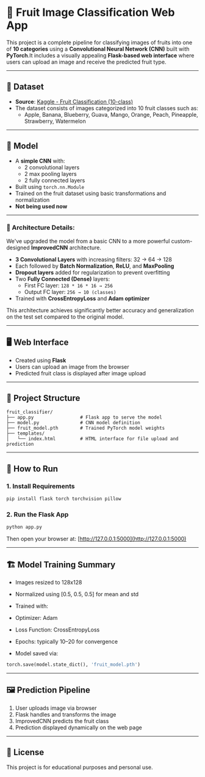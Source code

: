 
# 🍓 Fruit Image Classification Web App

This project is a complete pipeline for classifying images of fruits into one of **10 categories** using a **Convolutional Neural Network (CNN)** built with **PyTorch**.It includes a visually appealing **Flask-based web interface** where users can upload an image and receive the predicted fruit type.

---

## 📁 Dataset

- **Source**: [Kaggle - Fruit Classification (10-class)](https://www.kaggle.com/datasets/karimabdulnabi/fruit-classification10-class)
- The dataset consists of images categorized into 10 fruit classes such as:
  - Apple, Banana, Blueberry, Guava, Mango, Orange, Peach, Pineapple, Strawberry, Watermelon

---

## 🧠 Model

- A **simple CNN** with:
  - 2 convolutional layers
  - 2 max pooling layers
  - 2 fully connected layers
- Built using `torch.nn.Module`
- Trained on the fruit dataset using basic transformations and normalization
- **Not being used now**

---

### 🔧 Architecture Details:

We've upgraded the model from a basic CNN to a more powerful custom-designed **ImprovedCNN** architecture.

- **3 Convolutional Layers** with increasing filters: 32 → 64 → 128
- Each followed by **Batch Normalization**, **ReLU**, and **MaxPooling**
- **Dropout layers** added for regularization to prevent overfitting
- Two **Fully Connected (Dense)** layers:
  - First FC layer: `128 * 16 * 16 → 256`
  - Output FC layer: `256 → 10 (classes)`
- Trained with **CrossEntropyLoss** and **Adam optimizer**

This architecture achieves significantly better accuracy and generalization on the test set compared to the original model.

---

## 🖥️ Web Interface

- Created using **Flask**
- Users can upload an image from the browser
- Predicted fruit class is displayed after image upload

---

## 📂 Project Structure

```
fruit_classifier/
├── app.py                 # Flask app to serve the model
├── model.py               # CNN model definition
├── fruit_model.pth        # Trained PyTorch model weights
├── templates/
│   └── index.html         # HTML interface for file upload and prediction
```

---

## 🚀 How to Run

### 1. Install Requirements

```bash
pip install flask torch torchvision pillow
```

### 2. Run the Flask App

```bash
python app.py
```

Then open your browser at: [http://127.0.0.1:5000](http://127.0.0.1:5000)

---

## 🏗️ Model Training Summary

- Images resized to 128x128
- Normalized using [0.5, 0.5, 0.5] for mean and std
- Trained with:
- Optimizer: Adam
- Loss Function: CrossEntropyLoss
- Epochs: typically 10–20 for convergence

- Model saved via:

```python
torch.save(model.state_dict(), 'fruit_model.pth')
```

---

## 🖼️ Prediction Pipeline

1. User uploads image via browser
2. Flask handles and transforms the image
3. ImprovedCNN predicts the fruit class
4. Prediction displayed dynamically on the web page

---

## 🔖 License

This project is for educational purposes and personal use.

